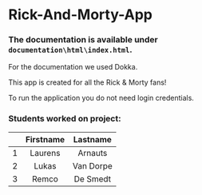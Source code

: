 # Rick-And-Morty-App
### The documentation is available under `documentation\html\index.html`.
For the documentation we used Dokka.

This app is created for all the Rick & Morty fans!

To run the application you do not need login credentials.


### Students worked on project:

|  |          Firstname          |     Lastname      |
| :---------: | :---------------------: | :-----------------: |
|   1   | Laurens | Arnauts |
|   2   |      Lukas      |    Van Dorpe    |
|   3   |      Remco      |    De Smedt    |
